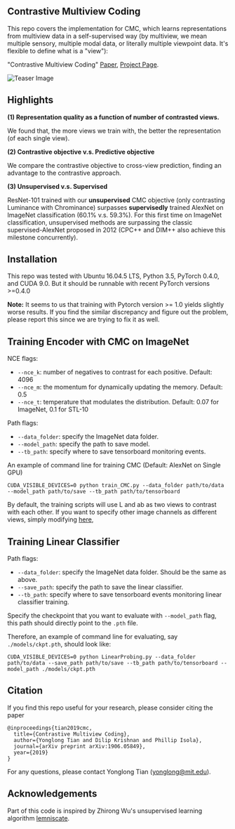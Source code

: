 ## Contrastive Multiview Coding

This repo covers the implementation for CMC, which learns representations from multiview data in a self-supervised way (by multiview, we mean multiple sensory, multiple modal data, or literally multiple viewpoint data. It's flexible to define what is a "view"):

"Contrastive Multiview Coding" [Paper](http://arxiv.org/abs/1906.05849), [Project Page](http://hobbitlong.github.io/CMC/).

![Teaser Image](http://hobbitlong.github.io/CMC/CMC_files/teaser.jpg)

## Highlights

**(1) Representation quality as a function of number of contrasted views.** 

We found that, the more views we train with, the better the representation (of each single view).

**(2) Contrastive objective v.s. Predictive objective**

We compare the contrastive objective to cross-view prediction, finding an advantage to the contrastive approach.

**(3) Unsupervised v.s. Supervised**

ResNet-101 trained with our **unsupervised** CMC objective (only contrasting Luminance with Chrominance) surpasses **supervisedly** trained AlexNet on ImageNet classification (60.1% v.s. 59.3%). For this first time on ImageNet classification, unsupervised methods are surpassing the classic supervised-AlexNet proposed in 2012 (CPC++ and DIM++ also achieve this milestone concurrently).

## Installation

This repo was tested with Ubuntu 16.04.5 LTS, Python 3.5, PyTorch 0.4.0, and CUDA 9.0. But it should be runnable with recent PyTorch versions >=0.4.0

**Note:** It seems to us that training with Pytorch version >= 1.0 yields slightly worse results. If you find the similar discrepancy and figure out the problem, please report this since we are trying to fix it as well.

## Training Encoder with CMC on ImageNet

NCE flags:
- `--nce_k`: number of negatives to contrast for each positive. Default: 4096
- `--nce_m`: the momentum for dynamically updating the memory. Default: 0.5
- `--nce_t`: temperature that modulates the distribution. Default: 0.07 for ImageNet, 0.1 for STL-10

Path flags:
- `--data_folder`: specify the ImageNet data folder. 
- `--model_path`: specify the path to save model. 
- `--tb_path`: specify where to save tensorboard monitoring events.

An example of command line for training CMC (Default: AlexNet on Single GPU)
```
CUDA_VISIBLE_DEVICES=0 python train_CMC.py --data_folder path/to/data --model_path path/to/save --tb_path path/to/tensorboard
```

By default, the training scripts will use L and ab as two views to contrast with each other. If you want to specify other image channels as different views, simply modifying [here](https://github.com/HobbitLong/CMC/blob/master/train_CMC.py#L97), 

## Training Linear Classifier

Path flags:
- `--data_folder`: specify the ImageNet data folder. Should be the same as above.
- `--save_path`: specify the path to save the linear classifier. 
- `--tb_path`: specify where to save tensorboard events monitoring linear classifier training.

Specify the checkpoint that you want to evaluate with `--model_path` flag, this path should directly point to the `.pth` file.

Therefore, an example of command line for evaluating, say `./models/ckpt.pth`, should look like:
```
CUDA_VISIBLE_DEVICES=0 python LinearProbing.py --data_folder path/to/data --save_path path/to/save --tb_path path/to/tensorboard --model_path ./models/ckpt.pth
```
<!--
## Results
**ImageNet**: we tabulate the top-1 accuracy (%) of linear probing for different networks trained with CMC on imagenet classification. We also include the supervised AlexNet accuracy for comparison.
|          |Unpervised AlexNet | Unpervised ResNet-50 | Unpervised ResNet-101  | Supervised AlexNet |
|----------|:----:|:---:|:---:|:---:|
| Top-1 | 42.6 | 58.1 | 60.1  | 59.3|
-->

## Citation

If you find this repo useful for your research, please consider citing the paper

```
@inproceedings{tian2019cmc,
  title={Contrastive Multiview Coding},
  author={Yonglong Tian and Dilip Krishnan and Phillip Isola},
  journal={arXiv preprint arXiv:1906.05849},
  year={2019}
}
```
For any questions, please contact Yonglong Tian (yonglong@mit.edu).

## Acknowledgements

Part of this code is inspired by Zhirong Wu's unsupervised learning algorithm [lemniscate](https://github.com/zhirongw/lemniscate.pytorch).
